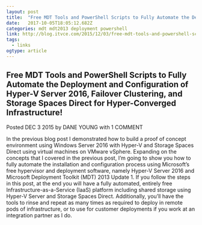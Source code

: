 ```yaml
---
layout: post 
title:  "Free MDT Tools and PowerShell Scripts to Fully Automate the Deployment and Configuration of Hyper-V Server 2016, Failover Clustering, and Storage Spaces Direct for Hyper-Converged Infrastructure!" 
date:   2017-10-05T18:05:12.682Z 
categories: mdt mdt2013 deployment powershell
link: http://blog.itvce.com/2015/12/03/free-mdt-tools-and-powershell-scripts-to-fully-automate-the-deployment-and-configuration-of-hyper-v-server-2016-failover-clustering-and-storage-spaces-direct-for-hyper-converged-infrastructure/ 
tags:
  - links
ogtype: article 
---
```


## Free MDT Tools and PowerShell Scripts to Fully Automate the Deployment and Configuration of Hyper-V Server 2016, Failover Clustering, and Storage Spaces Direct for Hyper-Converged Infrastructure!

Posted DEC 3 2015 by DANE YOUNG with 1 COMMENT


In the previous blog post I demonstrated how to build a proof of concept environment using Windows Server 2016 with Hyper-V and Storage Spaces Direct using virtual machines on VMware vSphere. Expanding on the concepts that I covered in the previous post, I’m going to show you how to fully automate the installation and configuration process using Microsoft’s free hypervisor and deployment software, namely Hyper-V Server 2016 and Microsoft Deployment Toolkit (MDT) 2013 Update 1. If you follow the steps in this post, at the end you will have a fully automated, entirely free Infrastructure-as-a-Service (IaaS) platform including shared storage using Hyper-V Server and Storage Spaces Direct. Additionally, you’ll have the tools to rinse and repeat as many times as required to deploy in remote pods of infrastructure, or to use for customer deployments if you work at an integration partner as I do.
